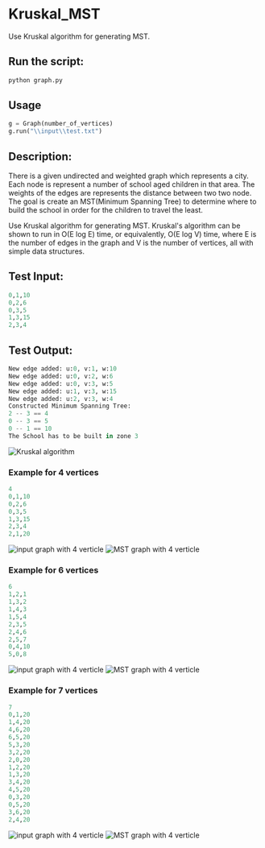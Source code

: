 # Kruskal_MST
Use Kruskal algorithm for generating MST.

## Run the script:
```sh
python graph.py
```
## Usage

```python
g = Graph(number_of_vertices)
g.run("\\input\\test.txt")
```

## Description:

There is a given undirected and weighted graph which represents a city.
Each node is represent a number of school aged children in that area.
The weights of the edges are represents the distance between two two node.
The goal is create an MST(Minimum Spanning Tree) to determine where to build
the school in order for the children to travel the least.

Use Kruskal algorithm for generating MST.
Kruskal's algorithm can be shown to run in O(E log E) time, or equivalently, O(E log V) time, 
where E is the number of edges in the graph and V is the number of vertices, all with simple data structures.

## Test Input:

```python
0,1,10
0,2,6
0,3,5
1,3,15
2,3,4
```
## Test Output:

```python
New edge added: u:0, v:1, w:10
New edge added: u:0, v:2, w:6
New edge added: u:0, v:3, w:5
New edge added: u:1, v:3, w:15
New edge added: u:2, v:3, w:4
Constructed Minimum Spanning Tree:
2 -- 3 == 4
0 -- 3 == 5
0 -- 1 == 10
The School has to be built in zone 3
```

![Kruskal algorithm](kruskal.JPG)


### Example for 4 vertices
```python
4
0,1,10
0,2,6
0,3,5
1,3,15
2,3,4
2,1,20
```
![input graph with 4 verticle](img/4vertice.png) 
![MST graph with 4 verticle](img/4verticemst.png)

### Example for 6 vertices
```python
6
1,2,1
1,3,2
1,4,3
1,5,4
2,3,5
2,4,6
2,5,7
0,4,10
5,0,8
```
![input graph with 4 verticle](img/6vertice.png) 
![MST graph with 4 verticle](img/6verticemst.png)

### Example for 7 vertices
```python
7
0,1,20
1,4,20
4,6,20
6,5,20
5,3,20
3,2,20
2,0,20
1,2,20
1,3,20
3,4,20
4,5,20
0,3,20
0,5,20
3,6,20
2,4,20
```
![input graph with 4 verticle](img/7vertice.png) 
![MST graph with 4 verticle](img/7verticemst.png)